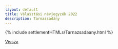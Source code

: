 ```yaml
---
layout: default
title: Választási névjegyzék 2022
description: Tarnazsadány
---
```


{% include settlementHTMLs/Tarnazsadaany.html %}

[Vissza](./)